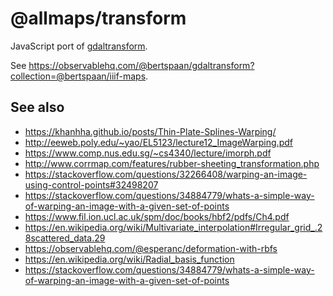 # @allmaps/transform

JavaScript port of [gdaltransform](https://gdal.org/programs/gdaltransform.html).

See https://observablehq.com/@bertspaan/gdaltransform?collection=@bertspaan/iiif-maps.

## See also

- https://khanhha.github.io/posts/Thin-Plate-Splines-Warping/
- http://eeweb.poly.edu/~yao/EL5123/lecture12_ImageWarping.pdf
- https://www.comp.nus.edu.sg/~cs4340/lecture/imorph.pdf
- http://www.corrmap.com/features/rubber-sheeting_transformation.php
- https://stackoverflow.com/questions/32266408/warping-an-image-using-control-points#32498207
- https://stackoverflow.com/questions/34884779/whats-a-simple-way-of-warping-an-image-with-a-given-set-of-points
- https://www.fil.ion.ucl.ac.uk/spm/doc/books/hbf2/pdfs/Ch4.pdf
- https://en.wikipedia.org/wiki/Multivariate_interpolation#Irregular_grid_.28scattered_data.29
- https://observablehq.com/@esperanc/deformation-with-rbfs
- https://en.wikipedia.org/wiki/Radial_basis_function
- https://stackoverflow.com/questions/34884779/whats-a-simple-way-of-warping-an-image-with-a-given-set-of-points